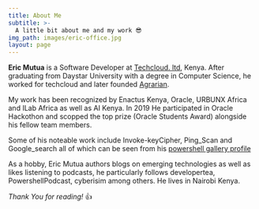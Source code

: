 ```yaml
---
title: About Me
subtitle: >-
  A little bit about me and my work 😎
img_path: images/eric-office.jpg
layout: page
---
```


**Eric Mutua** is a Software Developer at [Techcloud. ltd](https://techcloud.co.ke), Kenya. After graduating from Daystar University with a degree in Computer Science, he worked for techcloud and later founded [Agrarian](https://agrarian-iot.github.io).

My work has been recognized by Enactus Kenya, Oracle, URBUNX Africa and ILab Africa as well as AI Kenya. In 2019 He participated in Oracle Hackothon and scopped the top prize (Oracle Students Award) alongside his fellow team members.

Some of his noteable work include Invoke-keyCipher, Ping_Scan and Google_search all of which can be seen from his [powershell gallery profile](https://www.powershellgallery.com/profiles/eric_tush)

As a hobby, Eric Mutua authors blogs on emerging technologies as well as likes listening to podcasts, he particularly follows developertea, PowershellPodcast, cyberisim among others. He lives in Nairobi Kenya.

_Thank You for reading!_ 👍
